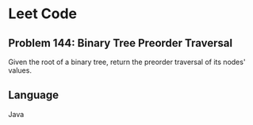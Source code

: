 # Leet Code
## Problem 144: Binary Tree Preorder Traversal

Given the root of a binary tree, return the preorder traversal of its nodes' values.

## Language
Java
